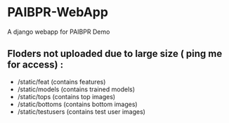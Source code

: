 # PAIBPR-WebApp
A django webapp for PAIBPR Demo

## Floders not uploaded due to large size ( ping me for access) :

- /static/feat      (contains features)
- /static/models    (contains trained models)
- /static/tops      (contains top images)
- /static/bottoms   (contains bottom images)
- /static/testusers (contains test user images)
